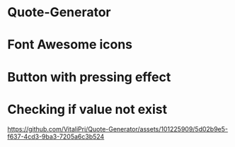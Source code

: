 # Quote-Generator
# Font Awesome icons 
# Button with pressing effect
# Checking if value not exist 


https://github.com/VitaliPri/Quote-Generator/assets/101225909/5d02b9e5-f637-4cd3-9ba3-7205a6c3b524

